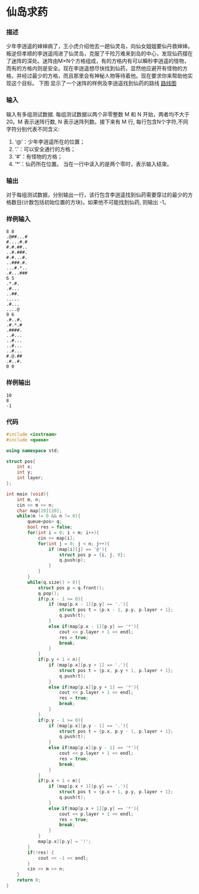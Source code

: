 # 仙岛求药

### 描述
少年李逍遥的婶婶病了，王小虎介绍他去一趟仙灵岛，向仙女姐姐要仙丹救婶婶。叛逆但孝顺的李逍遥闯进了仙灵岛，克服了千险万难来到岛的中心，发现仙药摆在了迷阵的深处。迷阵由M×N个方格组成，有的方格内有可以瞬秒李逍遥的怪物，而有的方格内则是安全。现在李逍遥想尽快找到仙药，显然他应避开有怪物的方格，并经过最少的方格，而且那里会有神秘人物等待着他。现在要求你来帮助他实现这个目标。
下图 显示了一个迷阵的样例及李逍遥找到仙药的路线
[路线图](http://media.openjudge.cn/images/3727_1.PNG)

### 输入
输入有多组测试数据. 每组测试数据以两个非零整数 M 和 N 开始，两者均不大于20。M 表示迷阵行数, N 表示迷阵列数。接下来有 M 行, 每行包含N个字符,不同字符分别代表不同含义: 
1)    ‘@’：少年李逍遥所在的位置；
2)    ‘.’：可以安全通行的方格；
3)    ‘#’：有怪物的方格；
4)    ‘*’：仙药所在位置。
当在一行中读入的是两个零时，表示输入结束。

### 输出
对于每组测试数据，分别输出一行，该行包含李逍遥找到仙药需要穿过的最少的方格数目(计数包括初始位置的方块)。如果他不可能找到仙药, 则输出 -1。

### 样例输入
```
8 8
.@##...#
#....#.#
#.#.##..
..#.###.
#.#...#.
..###.#.
...#.*..
.#...###
6 5
.*.#.
.#...
..##.
.....
.#...
....@
9 6
.#..#. 
.#.*.# 
.####. 
..#... 
..#... 
..#... 
..#... 
#.@.## 
.#..#. 
0 0
```

### 样例输出
```
10
8
-1
```

### 代码

```cpp
#include <iostream>
#include <queue> 

using namespace std;

struct pos{
    int x;
    int y;
    int layer;
};

int main (void){
    int m, n;
    cin >> m >> n;
    char map[20][20];
    while(m != 0 && n != 0){
        queue<pos> q;
        bool res = false;
        for(int i = 0; i < m; i++){
            cin >> map[i];
            for(int j = 0; j < n; j++){
                if (map[i][j] == '@'){
                    struct pos p = {i, j, 0};
                    q.push(p);
                }
            }
        }
        while(q.size() > 0){
            struct pos p = q.front();
            q.pop();
            if(p.x - 1 >= 0){
                if (map[p.x - 1][p.y] == '.'){
                    struct pos t = {p.x - 1, p.y, p.layer + 1};
                    q.push(t);
                }
                else if(map[p.x - 1][p.y] == '*'){
                    cout << p.layer + 1 << endl;
                    res = true;
                    break;
                }
            }
            if(p.y + 1 < n){
                if (map[p.x][p.y + 1] == '.'){
                    struct pos t = {p.x, p.y + 1, p.layer + 1};
                    q.push(t);
                }
                else if(map[p.x][p.y + 1] == '*'){
                    cout << p.layer + 1 << endl;
                    res = true;
                    break;
                }
            }
            if(p.y - 1 >= 0){
                if (map[p.x][p.y - 1] == '.'){
                    struct pos t = {p.x, p.y - 1, p.layer + 1};
                    q.push(t);
                }
                else if(map[p.x][p.y - 1] == '*'){
                    cout << p.layer + 1 << endl;
                    res = true;
                    break;
                }
            }
            if(p.x + 1 < m){
                if (map[p.x + 1][p.y] == '.'){
                    struct pos t = {p.x + 1, p.y, p.layer + 1};
                    q.push(t);
                }
                else if(map[p.x + 1][p.y] == '*'){
                    cout << p.layer + 1 << endl;
                    res = true;
                    break;
                }
            }
            map[p.x][p.y] = '!';
        }
        if(!res) {
            cout << -1 << endl;
        }
        cin >> m >> n;
    }
    return 0;
}
```